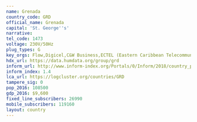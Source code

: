 ```yaml
---
name: Grenada
country_code: GRD
official_name: Grenada
capital: 'St. George''s'
narrative:
tel_code: 1473
voltage: 230V/50Hz
plug_types: G
key_orgs: Flow,Digicel,C&W Business,ECTEL (Eastern Caribbean Telecommunications Authority),National Telecommunications Regulatory Commission of Grenada,CARCIP,Grenada Internet Exchange
hdx_url: https://data.humdata.org/group/grd
inform_url: http://www.inform-index.org/Portals/0/Inform/2018/country_profiles/GRD.pdf
inform_index: 1.4
lca_url: https://logcluster.org/countries/GRD
tampere_sig: 0
pop_2016: 108500
gdp_2016: $9,600
fixed_line_subscribers: 26990
mobile_subscribers: 119160
layout: country
---
```


